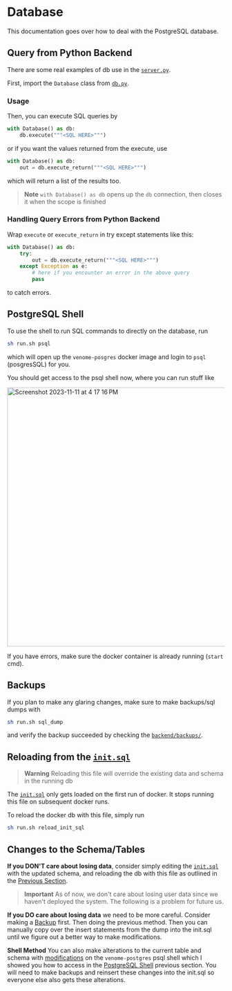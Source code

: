 # Database

This documentation goes over how to deal with the PostgreSQL database. 

## Query from Python Backend

There are some real examples of db use in the [`server.py`](../backend/src/server.py).

First, import the `Database` class from [`db.py`](../backend/src/db.py).

### Usage


Then, you can execute SQL queries by

```py
with Database() as db:
	db.execute("""<SQL HERE>""")	
```

or if you want the values returned from the execute, use

```py
with Database() as db:
	out = db.execute_return("""<SQL HERE>""")	
```

which will return a list of the results too. 

> **Note**
> `with Database() as db`
> opens up the `db` connection, then closes it when the scope is finished

### Handling Query Errors from Python Backend

Wrap `execute` or `execute_return` in try except statements like this: 

```py
with Database() as db:
	try:
		out = db.execute_return("""<SQL HERE>""")	
	except Exception as e:
		# here if you encounter an error in the above query
		pass
```

to catch errors.

## PostgreSQL Shell

To use the shell to run SQL commands to directly on the database, run

```bash
sh run.sh psql
```
which will open up the `venome-posgres` docker image and login to `psql` (posgresSQL) for you.

You should get access to the psql shell now, where you can run stuff like

<img width="599" alt="Screenshot 2023-11-11 at 4 17 16 PM" src="https://github.com/xnought/venome/assets/65095341/9a1b4fa6-6dac-4ae8-b5f9-7fcd6b23a75a">


If you have errors, make sure the docker container is already running (`start` cmd).

## Backups
If you plan to make any glaring changes, make sure to make backups/sql dumps with

```bash
sh run.sh sql_dump
```
and verify the backup succeeded by checking the  [`backend/backups/`](../backend/backups/README.md).

## Reloading from the [`init.sql`](../backend/init.sql)

> **Warning**
> Reloading this file will override the existing data and schema in the running db

The [`init.sql`](../backend/init.sql) only gets loaded on the first run of docker. It stops running this file on subsequent docker runs.

To reload the docker db with this file, simply run

```bash
sh run.sh reload_init_sql
```

## Changes to the Schema/Tables 

**If you DON'T care about losing data**, consider simply editing the [`init.sql`](../backend/init.sql) with the updated schema, and reloading the db with this file as outlined in the [Previous Section](#reloading-from-the-initsql).

> **Important**
> As of now, we don't care about losing user data since we haven't deployed the system.
> The following is a problem for future us.

**If you DO care about losing data** we need to be more careful. Consider making a [Backup](#backups) first. Then doing the previous method. Then you can manually copy over the insert statements from the dump into the init.sql until we figure out a better way to make modifications.

**Shell Method** You can also make alterations to the current table and schema with [modifications](https://www.postgresql.org/docs/current/ddl-alter.html) on the `venome-postgres` psql shell which I showed you how to access in the [PostgreSQL Shell](#postgresql-shell) previous section. You will need to make backups and reinsert these changes into the init.sql so everyone else also gets these alterations.


